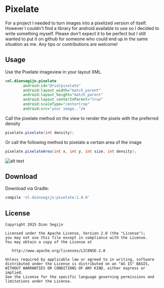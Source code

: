 # Pixelate
For a project I needed to turn images into a pixelized version of itself. However I couldn't find a library for android available to use so I decided to write something myself. Please don't expect it to be perfect but I still wanted to put it on github for someone who could end up in the same situation as me. Any tips or contributions are welcome!

## Usage

Use the Pixelate imageview in your layout XML.

```XML
<nl.dionsegijn.pixelate
        android:id="@+id/pixelate"
        android:layout_width="match_parent"
        android:layout_height="match_parent"
        android:layout_centerInParent="true"
        android:scaleType="centerCrop"
        android:src="your image.."/>
```

Call the pixelate method on the view to render the pixels with the preferred density
```Java
pixelate.pixelate(int density);
```
Or call the following method to pixelate a certain area of the image
```Java
pixelate.pixelateArea(int x, int y, int size, int density);
```

![alt text](https://github.com/DanielMartinus/Pixelate/blob/master/images/pixelate_illustration.png "Pixelate")

Download
--------

Download via Gradle:
```groovy
compile 'nl.dionsegijn:pixelate:1.0.0'
```

License
-------

    Copyright 2015 Dion Segijn

    Licensed under the Apache License, Version 2.0 (the "License");
    you may not use this file except in compliance with the License.
    You may obtain a copy of the License at

       http://www.apache.org/licenses/LICENSE-2.0

    Unless required by applicable law or agreed to in writing, software
    distributed under the License is distributed on an "AS IS" BASIS,
    WITHOUT WARRANTIES OR CONDITIONS OF ANY KIND, either express or implied.
    See the License for the specific language governing permissions and
    limitations under the License.
